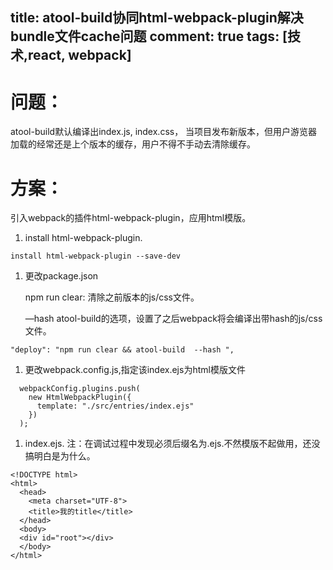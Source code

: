 title:  atool-build协同html-webpack-plugin解决bundle文件cache问题
comment: true
tags: [技术,react, webpack]
---
# 问题：

atool-build默认编译出index.js, index.css， 当项目发布新版本，但用户游览器加载的经常还是上个版本的缓存，用户不得不手动去清除缓存。



# 方案：

引入webpack的插件html-webpack-plugin，应用html模版。

1. install html-webpack-plugin. 

```
install html-webpack-plugin --save-dev
```

1. 更改package.json

   npm run clear: 清除之前版本的js/css文件。

   —hash atool-build的选项，设置了之后webpack将会编译出带hash的js/css文件。

```
"deploy": "npm run clear && atool-build  --hash ",
```

1. 更改webpack.config.js,指定该index.ejs为html模版文件

```
  webpackConfig.plugins.push(
    new HtmlWebpackPlugin({
      template: "./src/entries/index.ejs"
    })
  );
```

1. index.ejs. 注：在调试过程中发现必须后缀名为.ejs.不然模版不起做用，还没搞明白是为什么。

```
<!DOCTYPE html>
<html>
  <head>
    <meta charset="UTF-8">
    <title>我的title</title>
  </head>
  <body>
  <div id="root"></div>
  </body>
</html>
```